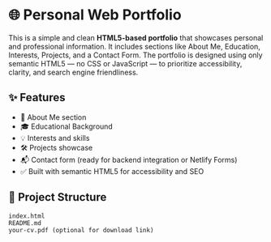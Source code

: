 # 🌐 Personal Web Portfolio

This is a simple and clean **HTML5-based portfolio** that showcases personal and professional information. It includes sections like About Me, Education, Interests, Projects, and a Contact Form. The portfolio is designed using only semantic HTML5 — no CSS or JavaScript — to prioritize accessibility, clarity, and search engine friendliness.

## ✨ Features

- 📝 About Me section
- 🎓 Educational Background
- 💡 Interests and skills
- 🛠️ Projects showcase
- 📬 Contact form (ready for backend integration or Netlify Forms)
- ✅ Built with semantic HTML5 for accessibility and SEO

## 📂 Project Structure

```plaintext
index.html
README.md
your-cv.pdf (optional for download link)
